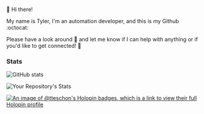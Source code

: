 👋 Hi there!

My name is Tyler, I'm an automation developer, and this is my Github :octocat:

Please have a look around :eyes: and let me know if I can help with anything or if you'd like to get connected! 🤝

### Stats
![GitHub stats](https://github-readme-stats.vercel.app/api?username=tteschon&hide=stars&theme=transparent&title_color=ffffff&text_color=ffffff&bg_color=1b1f23&hide_border=true)

![Your Repository's Stats](https://github-readme-stats.vercel.app/api/top-langs/?username=tteschon&theme=transparent&layout=compact&title_color=ffffff&text_color=ffffff&bg_color=1b1f23&hide_border=true)

[![An image of @tteschon's Holopin badges, which is a link to view their full Holopin profile](https://holopin.me/tteschon)](https://holopin.io/@tteschon)
